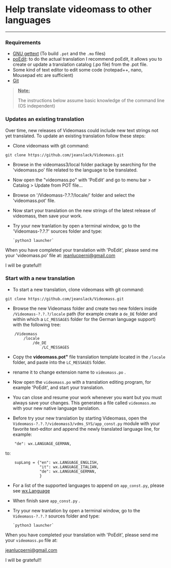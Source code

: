 # Help translate videomass to other languages
-----------------

### Requirements
- [GNU gettext](https://www.gnu.org/software/gettext) (To build `.pot` and the 
`.mo` files)
- [poEdit](https://poedit.net/): to do the actual translation I recommend poEdit, 
it allows you to create or update a translation catalog (.po file) from the .pot file.
- Some kind of text editor to edit some code (notepad++, nano, Mousepad etc are sufficient)
- [Git](https://git-scm.com/downloads)

> <ins>**Note:**</ins>
>
> The instructions below assume basic knowledge of the command line (OS independent)

### Updates an existing translation
Over time, new releases of Videomass could include new text strings not yet 
translated. To update an existing translation follow these steps:

- Clone videomass with git command:
```
git clone https://github.com/jeanslack/Videomass.git
```
- Browse in the videomass3/local folder package by searching for the 'videomass.po' 
file related to the language to be translated. 

- Now open the "videomass.po" with 'PoEdit' and go to menu bar > Catalog > 
Update from POT file...

- Browse on '/Videomass-?.?.?/locale/' folder and select the 'videomass.pot' file.

- Now start your translation on the new strings of the latest release of videomass, 
then save your work.

- Try your new tranlation by open a terminal window, go to the 'Videomass-?.?.?' 
sources folder and type:   

      `python3 launcher`

When you have completed your translation with 'PoEdit', please send me your 
'videomass.po' file at: <jeanlucperni@gmail.com>   

I will be grateful!!

### Start with a new translation

- To start a new translation, clone videomass with git command:
```
git clone https://github.com/jeanslack/Videomass.git
```

- Browse the new Videomass folder and create two new folders inside 
`/Videomass-?.?.?/locale` path (for example create a `de_DE` folder and within 
which a `LC_MESSAGES` folder for the German language support) with the following tree:
```
    /Videomass
        /locale
            /de_DE
                /LC_MESSAGES
```
                
- Copy the **videomass.pot"** file translation template located in the `/locale` 
folder, and paste into the `LC_MESSAGES` folder.

- rename it to change extension name to `videomass.po` . 

- Now open the `videomass.po` with a translation editing program, for example 
'PoEdit', and start your translation.

- You can close and resume your work whenever you want but you must always save 
your changes. This generates a file called `videomass.mo` with your new native
 language tanslation.

- Before try your new translation by starting Videomass, open the 
`Videomass-?.?.?/videomass3/vdms_SYS/app_const.py` module with your favorite 
text-editor and append the newly translated language line, for example:
```
    "de": wx.LANGUAGE_GERMAN,
```
to:
```
    supLang = {"en": wx.LANGUAGE_ENGLISH,
               "it": wx.LANGUAGE_ITALIAN,
               "de": wx.LANGUAGE_GERMAN,
               }
```
- For a list of the supported languages to append on `app_const.py`, please see 
[wx.Language](https://wxpython.org/Phoenix/docs/html/wx.Language.enumeration.html#wx-language)

- When finish save `app_const.py` .

- Try your new tranlation by open a terminal window, go to the `Videomass-?.?.?` 
sources folder and type: 

      `python3 launcher`

When you have completed your translation with 'PoEdit', please send me your 
`videomass.po` file at:

<jeanlucperni@gmail.com>

I will be grateful!!
